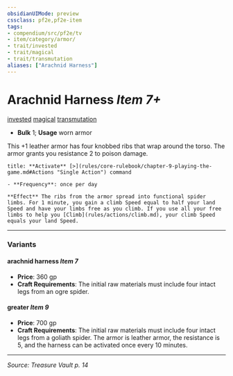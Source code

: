 ```yaml
---
obsidianUIMode: preview
cssclass: pf2e,pf2e-item
tags:
- compendium/src/pf2e/tv
- item/category/armor/
- trait/invested
- trait/magical
- trait/transmutation
aliases: ["Arachnid Harness"]
---
```

# Arachnid Harness *Item 7+*  
[invested](invested.md "Invested Item Trait")  [magical](magical.md "Magical Item Trait")  [transmutation](transmutation.md "Transmutation School Trait")  

- **Bulk** 1; **Usage** worn armor

This +1 leather armor has four knobbed ribs that wrap around the torso. The armor grants you resistance 2 to poison damage.

```ad-embed-ability
title: **Activate** [>](rules/core-rulebook/chapter-9-playing-the-game.md#Actions "Single Action") command

- **Frequency**: once per day

**Effect** The ribs from the armor spread into functional spider limbs. For 1 minute, you gain a climb Speed equal to half your land Speed and have your limbs free as you climb. If you use all your free limbs to help you [Climb](rules/actions/climb.md), your climb Speed equals your land Speed.
```

---

### Variants

#### arachnid harness *Item 7*

- **Price**: 360 gp
- **Craft Requirements**: The initial raw materials must include four intact legs from an ogre spider.

#### greater *Item 9*

- **Price**: 700 gp
- **Craft Requirements**: The initial raw materials must include four intact legs from a goliath spider. The armor is leather armor, the resistance is 5, and the harness can be activated once every 10 minutes.

---
*Source: Treasure Vault p. 14*